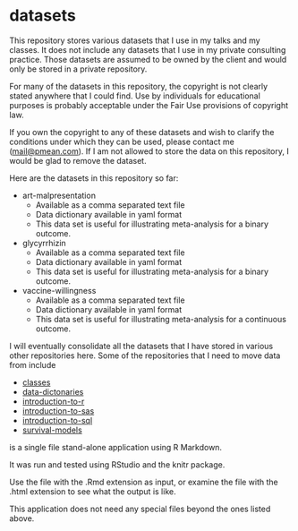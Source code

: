 # datasets

This repository stores various datasets that I use in my talks and my classes. It does not include any datasets that I use in my private consulting practice. Those datasets are assumed to be owned by the client and would only be stored in a private repository.

For many of the datasets in this repository, the copyright is not clearly stated anywhere that I could find. Use by individuals for educational purposes is probably acceptable under the Fair Use provisions of copyright law.

If you own the copyright to any of these datasets and wish to clarify the conditions under which they can be used, please contact me (mail@pmean.com). If I am not allowed to store the data on this repository, I would be glad to remove the dataset.

Here are the datasets in this repository so far:

-   art-malpresentation
    -   Available as a comma separated text file
    -   Data dictionary available in yaml format
    -   This data set is useful for illustrating meta-analysis for a binary outcome.
-   glycyrrhizin
    -   Available as a comma separated text file
    -   Data dictionary available in yaml format
    -   This data set is useful for illustrating meta-analysis for a binary outcome.
-   vaccine-willingness
    -   Available as a comma separated text file
    -   Data dictionary available in yaml format
    -   This data set is useful for illustrating meta-analysis for a continuous outcome.



I will eventually consolidate all the datasets that I have stored in various other repositories here. Some of the repositories that I need to move data from include

-   [classes][cla]
-   [data-dictonaries][dat]
-   [introduction-to-r][inr]
-   [introduction-to-sas][isa]
-   [introduction-to-sql][isq]
-   [survival-models][sur]

[cla]: https://github.com/pmean/classes
[dat]: https://github.com/pmean/data-dictionaries
[inr]: https://github.com/pmean/introduction-to-r
[isa]: https://github.com/pmean/introduction-to-sas
[isq]: https://github.com/pmean/introduction-to-sql
[sur]: https://github.com/pmean/survival-models

is a single file stand-alone application using R Markdown.

It was run and tested using RStudio and the knitr package.

Use the file with the .Rmd extension as input, or examine the
file with the .html extension to see what the output is like.

This application does not need any special files beyond the
ones listed above.
